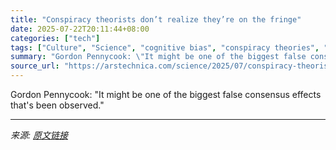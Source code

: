 ```yaml
---
title: "Conspiracy theorists don’t realize they’re on the fringe"
date: 2025-07-22T20:11:44+08:00
categories: ["tech"]
tags: ["Culture", "Science", "cognitive bias", "conspiracy theories", "false consensus", "misinformation", "psychology"]
summary: "Gordon Pennycook: \"It might be one of the biggest false consensus effects that's been observed.\""
source_url: "https://arstechnica.com/science/2025/07/conspiracy-theorists-think-their-views-are-mainstream/"
---
```


Gordon Pennycook: "It might be one of the biggest false consensus effects that's been observed."

---

*来源: [原文链接](https://arstechnica.com/science/2025/07/conspiracy-theorists-think-their-views-are-mainstream/)*
